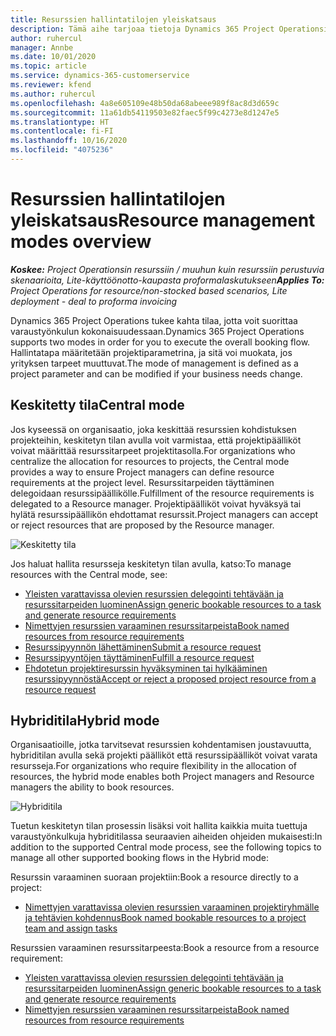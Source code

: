 ```yaml
---
title: Resurssien hallintatilojen yleiskatsaus
description: Tämä aihe tarjoaa tietoja Dynamics 365 Project Operationsin uusista resurssinhallintatoiminnosta.
author: ruhercul
manager: Annbe
ms.date: 10/01/2020
ms.topic: article
ms.service: dynamics-365-customerservice
ms.reviewer: kfend
ms.author: ruhercul
ms.openlocfilehash: 4a8e605109e48b50da68abeee989f8ac8d3d659c
ms.sourcegitcommit: 11a61db54119503e82faec5f99c4273e8d1247e5
ms.translationtype: HT
ms.contentlocale: fi-FI
ms.lasthandoff: 10/16/2020
ms.locfileid: "4075236"
---
```

# <a name="resource-management-modes-overview"></a><span data-ttu-id="e4938-103">Resurssien hallintatilojen yleiskatsaus</span><span class="sxs-lookup"><span data-stu-id="e4938-103">Resource management modes overview</span></span>

<span data-ttu-id="e4938-104">_**Koskee:** Project Operationsin resurssiin / muuhun kuin resurssiin perustuvia skenaarioita, Lite-käyttöönotto-kaupasta proformalaskutukseen_</span><span class="sxs-lookup"><span data-stu-id="e4938-104">_**Applies To:** Project Operations for resource/non-stocked based scenarios, Lite deployment - deal to proforma invoicing_</span></span>


<span data-ttu-id="e4938-105">Dynamics 365 Project Operations tukee kahta tilaa, jotta voit suorittaa varaustyönkulun kokonaisuudessaan.</span><span class="sxs-lookup"><span data-stu-id="e4938-105">Dynamics 365 Project Operations supports two modes in order for you to execute the overall booking flow.</span></span> <span data-ttu-id="e4938-106">Hallintatapa määritetään projektiparametrina, ja sitä voi muokata, jos yrityksen tarpeet muuttuvat.</span><span class="sxs-lookup"><span data-stu-id="e4938-106">The mode of management is defined as a project parameter and can be modified if your business needs change.</span></span>    

## <a name="central-mode"></a><span data-ttu-id="e4938-107">Keskitetty tila</span><span class="sxs-lookup"><span data-stu-id="e4938-107">Central mode</span></span>
<span data-ttu-id="e4938-108">Jos kyseessä on organisaatio, joka keskittää resurssien kohdistuksen projekteihin, keskitetyn tilan avulla voit varmistaa, että projektipäälliköt voivat määrittää resurssitarpeet projektitasolla.</span><span class="sxs-lookup"><span data-stu-id="e4938-108">For organizations who centralize the allocation for resources to projects, the Central mode provides a way to ensure Project managers can define resource requirements at the project level.</span></span> <span data-ttu-id="e4938-109">Resurssitarpeiden täyttäminen delegoidaan resurssipäällikölle.</span><span class="sxs-lookup"><span data-stu-id="e4938-109">Fulfillment of the resource requirements is delegated to a Resource manager.</span></span> <span data-ttu-id="e4938-110">Projektipäälliköt voivat hyväksyä tai hylätä resurssipäällikön ehdottamat resurssit.</span><span class="sxs-lookup"><span data-stu-id="e4938-110">Project managers can accept or reject resources that are proposed by the Resource manager.</span></span>

![Keskitetty tila](./media/resource-management-central.png)

<span data-ttu-id="e4938-112">Jos haluat hallita resursseja keskitetyn tilan avulla, katso:</span><span class="sxs-lookup"><span data-stu-id="e4938-112">To manage resources with the Central mode, see:</span></span>

- [<span data-ttu-id="e4938-113">Yleisten varattavissa olevien resurssien delegointi tehtävään ja resurssitarpeiden luominen</span><span class="sxs-lookup"><span data-stu-id="e4938-113">Assign generic bookable resources to a task and generate resource requirements</span></span>](https://docs.microsoft.com/dynamics365/project-service/assign-generic-bookable-resource)
- [<span data-ttu-id="e4938-114">Nimettyjen resurssien varaaminen resurssitarpeista</span><span class="sxs-lookup"><span data-stu-id="e4938-114">Book named resources from resource requirements</span></span>](https://docs.microsoft.com/dynamics365/project-service/book-named-resource)
- [<span data-ttu-id="e4938-115">Resurssipyynnön lähettäminen</span><span class="sxs-lookup"><span data-stu-id="e4938-115">Submit a resource request</span></span>](https://docs.microsoft.com/dynamics365/project-service/submit-resource-request)
- [<span data-ttu-id="e4938-116">Resurssipyyntöjen täyttäminen</span><span class="sxs-lookup"><span data-stu-id="e4938-116">Fulfill a resource request</span></span>](https://docs.microsoft.com/dynamics365/project-service/resource-management-fulfill-requests)
- [<span data-ttu-id="e4938-117">Ehdotetun projektiresurssin hyväksyminen tai hylkääminen resurssipyynnöstä</span><span class="sxs-lookup"><span data-stu-id="e4938-117">Accept or reject a proposed project resource from a resource request</span></span>](https://docs.microsoft.com/dynamics365/project-service/accept-reject-proposed-resource)

## <a name="hybrid-mode"></a><span data-ttu-id="e4938-118">Hybriditila</span><span class="sxs-lookup"><span data-stu-id="e4938-118">Hybrid mode</span></span>
<span data-ttu-id="e4938-119">Organisaatioille, jotka tarvitsevat resurssien kohdentamisen joustavuutta, hybriditilan avulla sekä projekti päälliköt että resurssipäälliköt voivat varata resursseja.</span><span class="sxs-lookup"><span data-stu-id="e4938-119">For organizations who require flexibility in the allocation of resources, the hybrid mode enables both Project managers and Resource managers the ability to book resources.</span></span>

![Hybriditila](./media/resource-management-hybrid.png)

<span data-ttu-id="e4938-121">Tuetun keskitetyn tilan prosessin lisäksi voit hallita kaikkia muita tuettuja varaustyönkulkuja hybriditilassa seuraavien aiheiden ohjeiden mukaisesti:</span><span class="sxs-lookup"><span data-stu-id="e4938-121">In addition to the supported Central mode process, see the following topics to manage all other supported booking flows in the Hybrid mode:</span></span>

<span data-ttu-id="e4938-122">Resurssin varaaminen suoraan projektiin:</span><span class="sxs-lookup"><span data-stu-id="e4938-122">Book a resource directly to a project:</span></span>
- [<span data-ttu-id="e4938-123">Nimettyjen varattavissa olevien resurssien varaaminen projektiryhmälle ja tehtävien kohdennus</span><span class="sxs-lookup"><span data-stu-id="e4938-123">Book named bookable resources to a project team and assign tasks</span></span>](https://docs.microsoft.com/dynamics365/project-service/assign-named-bookable-resource)

<span data-ttu-id="e4938-124">Resurssien varaaminen resurssitarpeesta:</span><span class="sxs-lookup"><span data-stu-id="e4938-124">Book a resource from a resource requirement:</span></span>
- [<span data-ttu-id="e4938-125">Yleisten varattavissa olevien resurssien delegointi tehtävään ja resurssitarpeiden luominen</span><span class="sxs-lookup"><span data-stu-id="e4938-125">Assign generic bookable resources to a task and generate resource requirements</span></span>](https://docs.microsoft.com/dynamics365/project-service/assign-generic-bookable-resource)
- [<span data-ttu-id="e4938-126">Nimettyjen resurssien varaaminen resurssitarpeista</span><span class="sxs-lookup"><span data-stu-id="e4938-126">Book named resources from resource requirements</span></span>](https://docs.microsoft.com/dynamics365/project-service/book-named-resource)

